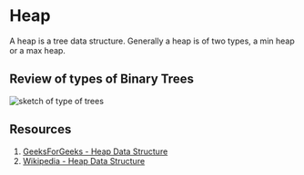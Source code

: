 # Heap

A heap is a tree data structure. Generally a heap is of two types, a min heap or a max heap. 

## Review of types of Binary Trees 

![sketch of type of trees](https://user-images.githubusercontent.com/1819208/101498715-6e849080-393a-11eb-8978-92eae19e451d.jpg)


## Resources 

1. [GeeksForGeeks - Heap Data Structure](https://www.geeksforgeeks.org/heap-data-structure/)
1. [Wikipedia - Heap Data Structure](https://en.wikipedia.org/wiki/Heap_(data_structure))
